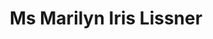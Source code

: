 ---
layout: layouts/profile.liquid
title: Ms Marilyn Iris Lissner
id: ms_marilyn_iris_lissner
prefix: Ms
first: Marilyn
middle: Iris
last: Lissner
suffix: 
currentTitle: Executive Director
currentOrg: Cushman and Wakefield
bio: PROFESSIONAL ACCOMPLISHMENTS<br /><br />Marilyn Lissner is an innovative and influential leader at Cushman &amp; Wakefield (C&amp;W). She has established herself as a pillar of the real estate community with over 40 years of experience, of which the last 36 years have been with C&amp;W. As the lead real estate account manager for several corporations and non-profits with portfolios of more than ten million square feet, her advice and expertise combined with the wealth of C&amp;W’s corporate talent and resources has resulted in consulting, lease and sales transactions with a value of over $6 billion. Her success is due to her analytic and consultative approach leading to creative solutions acceptable to all parties.<br /><br />Her track-record of success has garnered an extensive client list including some of the world's most recognized brands including Ceridian, QBE Insurance, Korn Ferry, Konica Minolta, The Heico Companies, LLC., Medacta USA, New York Life, Novartis, Blessings in a Backpack, Field Foundation, Pernod Ricard, Sanyo, Unilever, Transguard Insurance, US Bank Honeywell, Novartis, Sanyo and the YWCA. She has earned theirrespect by consistently delivering results, putting her clients first, and exceeding their expectations. In addition to her consulting experience, she has disposed of significant properties on behalf of companies such as Sanyo, Novartis, Honeywell and Rockwell.<br /><br />She has contributed significantly to the growth and prestige of women in the commercial real estate industry. As one of the founding members of Commercial Real Estate Executive Women’s (CREW) Chicago Chapter, an active member of the Chicago Network and the International Women’s Forum, Marilyn has continuously worked to break down barriers and empower women.<br /><br />At Cushman and Wakefield, she has served on the Executive Advisory Leadership Council which reviews and sets corporate policy for the firm. She also served on the Chicago Executive Committee and Strategic Development Committee which advised the local manager on several issues, including market trends, procedures and policy.<br /><br />PROFESSIONAL AFFILIATIONS<br /><br />CREW (Chicago Real Estate Executive Women, Founder and President)<br /><br />Demonstrated leadership initiative as one of the founders of the first real estate women’s network organization in 1987 dedicated to the support, education and career advancement of women in the commercial real estate industry. She was one of the original board members and Two Term President.<br /><br />NN CREW (National Network)<br /><br />She was instrumental in the formation of the CREW National Network which currently has over 12,000 women.<br /><br />COLBA Chicago Office Leasing Broker’s Association<br /><br />COLBA is a non-for-profit association comprised of more than 150 Chicago area real estate brokers and salespersons who are the top executives in their industry dedicated to fostering cooperation among firms and individual brokers to better serve the public. The organization provides an open forum for the exchange of information and continued education relating to real estate activities among the members of COLBA.<br /><br />THE CHICAGO NETWORK<br /><br />Chicago’s most distinguished professional women’s network of over 500 executive women. She has served on numerous committees including WIFL (Women in the Forefront luncheon), Engagement Committee and Future Leaders (career mentoring program for girls).<br /><br />THE EXECUTIVE CLUB OF CHICAGO<br /><br />She is a member of a leading business and industry organization, where she was involved in its mentor program to develop future leaders.<br /><br />INTERNATIONAL WOMEN’S FORUM is a Global Women’s organization with over 7,000 senior women leaders. She was a Chicago Board Member for seven years and serves on several committees including Membership, Engagement and Signature Event.<br /><br />COMMUNITY SERVICE (Currently Active or has Supported)<br /><br />BLESSINGS IN A BACKPACK ADVISORY COUNCIL<br /><br />The organization feeds 95,000 food deprived children every weekend.<br /><br />CHICAGO UNITED LEADERSHIP COUNCIL MEMBER<br /><br />For 50 years, Chicago United has maintained the dialogue among multiracial senior leadership driving corporate and minority-owned businesses, civic and non-profit leadership in the common goal of creating a stronger social and economic climate for all races.<br /><br />GIRL SCOUTS<br /><br />Camp CEO Leadership Program<br /><br />Volunteered for six years in a camp environment leadership development and mentoring experience for teen Girl Scouts. Continues to mentor a Girl Scout from her first camp experience in 2007 who is now a Chaplain at Tufts University Hospital.<br /><br />Special Events<br /><br />Honor Circle Breakfast Committee<br /><br />Keynote Speaker at Gold Award presentation<br /><br />CREW Career Day<br /><br />Volunteer and presenter for three years in a real estate learning and development experience for Girl Scouts.<br /><br />UNITED CEREBRAL PALSY OF GREATER CHICAGO<br /><br />Former Board Member and President of the Women’s Board<br /><br />SPEAKING EXPERIENCE<br /><br />Local newspapers quote her regularly. She has appeared in The Chicago Tribune, Crain’s Chicago Business and numerous trade magazines such as Illinois Real Estate Journal. She has been a speaker at industry seminars, conferences and meetings, discussing national and local office market trends including&#58;<br /><br />Downtown Office Market RealShare Conference Panel<br /><br />Young Entrepreneurs’ Forum<br /><br />East/West Suburban Corridor RealShare Conference Panel<br /><br />Mortgage Bankers Conference Speaker<br /><br />The Appraisal Institute Speaker<br /><br />Naperville Chamber of Commerce Panel<br /><br />CREW Convention Real Estate Market Trends Panel<br /><br />CREW Commercial Real Estate Executive Women Leadership Panel<br /><br />Cushman and Wakefield Achievement Conference Panel<br /><br />Cushman and Wakefield Broker Symposium Moderator<br /><br />Cushman and Wakefield Research Conference Speaker<br /><br />Mt. Assisi Academy Graduating Class Women Leadership Panel<br /><br />CREW “Greening of Leases” Panel<br /><br />IREM (Institute of Real Estate Management) Market Trends Panel<br /><br />PROFESSIONAL AWARDS AND RECOGNITIONS<br /><br />2021 CREW NETWORK Circle of Excellence Award<br /><br />CREW Notable Advisory Board<br /><br />2020 Connect Media 2020 Women in Real Estate Award<br /><br />Chicago CREW Industry Leadership Award<br /><br />2019 Crain’s Notable Women in Real Estate<br /><br />2018 Chicago United Ambassador Honorable Mention Award<br /><br />2014 Bisnow Power Women of Influence in Commercial Real Estate Award<br /><br />2012 Midwest RE News Hall of Fame Award<br /><br />2011 Illinois Real Estate Journal –Career Achievement Award<br /><br />2009 Cushman &amp; Wakefield Chicago Region Top Producer<br /><br />2008 Illinois Real Estate Journal Nominee – Career Achievement Award<br /><br />Cushman &amp; Wakefield – Chicago Region Top Producer<br /><br />2007 Cushman &amp; Wakefield – Special Recognition Award<br /><br />2006 Cushman &amp; Wakefield – Chicago Region-No.1 Producer<br /><br />2005 Cushman &amp; Wakefield - Service Excellence Award<br /><br />2004 NAIOP - Suburban Office Transaction of the Year<br /><br />2003 Cushman &amp; Wakefield - Service Excellence Award<br /><br />NAIOP - Build-To-Suit Transaction of the Year Award<br /><br />2001 NAIOP - Industrial Transaction of the Year Award (nominee)<br /><br />2000 NAIOP - Office Transaction of the Year Award (nominee)<br /><br />1999 NAIOP - Office Transaction of the Year Award winner<br /><br />1997 NAIOP - Office Transaction of the Year Award (nominee)<br /><br />Crain’s Chicago Commercial Real Estate Awards - Office Tenant Representative (nominee)<br /><br />1995 Crain’s Chicago Commercial Real Estate Awards- Office Tenant Representative Award<br /><br />,<br /><br />Ms. Lissner’s dedication to her profession is evident through her successful career and long list of awards and achievements. She continues to prove that she is an exceptional leader in the international, national and local commercial real estate industry.
linkedin: https://www.linkedin.com/in/marilyn-lissner-9a3460/
tiktok: 
twitter: https://twitter.com/milissner
aboutme: 
insta: 
orgURL: 
snapchat: 
personalURL: 
smallHeadshotURL: assets/images/headshots/CPro6963_converted_scaled.avif
originalHeadshotURL: assets/images/headshots/CPro6963_converted_scaled.avif
tags-experience: 
 - Marketing
tags-current-industries: 
 - Real Estate
 - Real Estate and Rental and Leasing
tags-current-position: 
 - Executive Director
tags-past-industries: 
 - Education and Health Services
 - Real Estate
 - Real Estate and Rental and Leasing
tags-past-position: 
 - Executive Director
 - Founder
 - President
 - VP / Vice President
tags-current-board-service: 
    - Nonprofit
tags-past-board-service: 
    - Nonprofit
boards-current-corporate-private: 
boards-current-corporate-public: 
boards-current-nonprofit: 
 - Blessings in a Backpack, Committee member
 - Illinois Alzheimer Association, Committee member
boards-current-privateequity: 
boards-current-spac: 
boards-current-vc: 
boards-past-corporate-private: 
boards-past-corporate-public: 
boards-past-nonprofit: 
 - United Cerebral Palsy, President
 - Commercial Real Estate Women, President
boards-past-privateequity: 
boards-past-spac: 
boards-past-vc: 
---